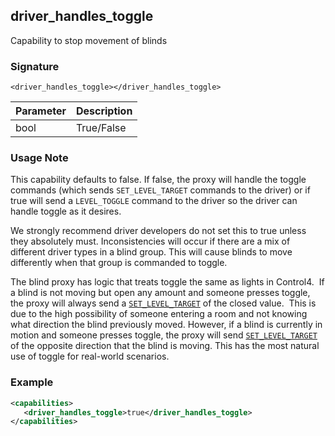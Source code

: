## driver\_handles\_toggle

Capability to stop movement of blinds


### Signature

`<driver_handles_toggle></driver_handles_toggle>`


| Parameter | Description |
| --- | --- |
| bool | True/False |


### Usage Note

This capability defaults to false. If false, the proxy will handle the toggle commands (which sends `SET_LEVEL_TARGET` commands to the driver) or if true will send a `LEVEL_TOGGLE` command to the driver so the driver can handle toggle as it desires.

We strongly recommend driver developers do not set this to true unless they absolutely must. Inconsistencies will occur if there are a mix of different driver types in a blind group. This will cause blinds to move differently when that group is commanded to toggle.  

The blind proxy has logic that treats toggle the same as lights in Control4.  If a blind is not moving but open any amount and someone presses toggle, the proxy will always send a [`SET_LEVEL_TARGET`][1] of the closed value.  This is due to the high possibility of someone entering a room and not knowing what direction the blind previously moved. However, if a blind is currently in motion and someone presses toggle, the proxy will send [`SET_LEVEL_TARGET`][2] of the opposite direction that the blind is moving. This has the most natural use of toggle for real-world scenarios.

### Example

```xml
<capabilities>
   <driver_handles_toggle>true</driver_handles_toggle>
</capabilities>
```


[1]:	https://snap-one.github.io/docs-driverworks-proxyprotocol/#set-level-target
[2]:	https://snap-one.github.io/docs-driverworks-proxyprotocol/#set-level-target